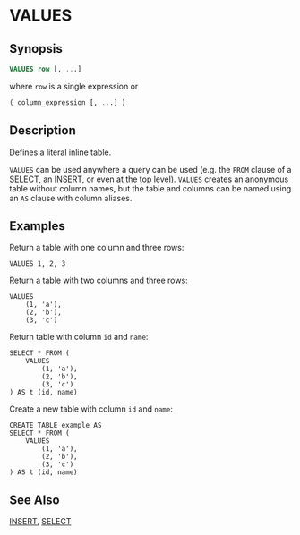 
VALUES
======

Synopsis
--------

``` sql
VALUES row [, ...]
```

where `row` is a single expression or

``` sql
( column_expression [, ...] )
```

Description
-----------

Defines a literal inline table.

`VALUES` can be used anywhere a query can be used (e.g. the `FROM` clause of a [SELECT](./select.md), an [INSERT](./insert.md), or even at the top level). `VALUES` creates an anonymous table without column names, but the table and columns can be named using an `AS` clause with column aliases.

Examples
--------

Return a table with one column and three rows:

    VALUES 1, 2, 3

Return a table with two columns and three rows:

    VALUES
        (1, 'a'),
        (2, 'b'),
        (3, 'c')

Return table with column `id` and `name`:

    SELECT * FROM (
        VALUES
            (1, 'a'),
            (2, 'b'),
            (3, 'c')
    ) AS t (id, name)

Create a new table with column `id` and `name`:

    CREATE TABLE example AS
    SELECT * FROM (
        VALUES
            (1, 'a'),
            (2, 'b'),
            (3, 'c')
    ) AS t (id, name)

See Also
--------

[INSERT](./insert.md), [SELECT](./select.md)

